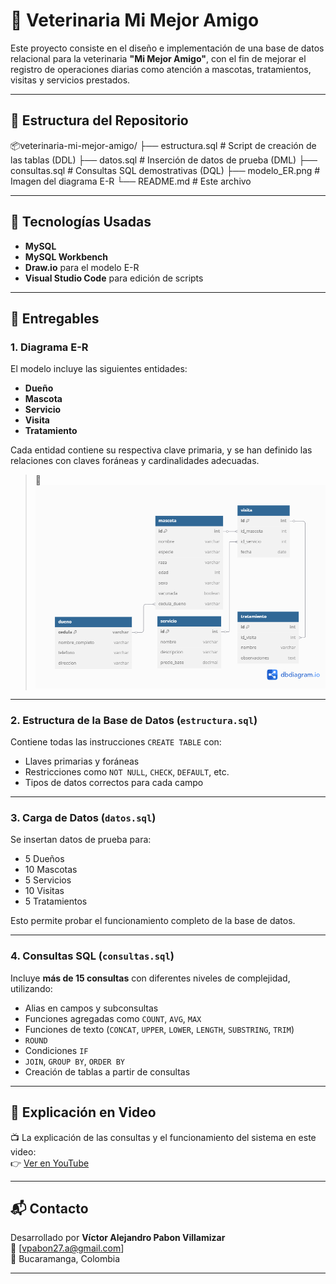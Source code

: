 # 🐾 Veterinaria Mi Mejor Amigo

Este proyecto consiste en el diseño e implementación de una base de datos relacional para la veterinaria **"Mi Mejor Amigo"**, con el fin de mejorar el registro de operaciones diarias como atención a mascotas, tratamientos, visitas y servicios prestados.

---

## 📁 Estructura del Repositorio

📦veterinaria-mi-mejor-amigo/
├── estructura.sql       # Script de creación de las tablas (DDL)
├── datos.sql            # Inserción de datos de prueba (DML)
├── consultas.sql        # Consultas SQL demostrativas (DQL)
├── modelo_ER.png        # Imagen del diagrama E-R
└── README.md            # Este archivo

---

## 🔧 Tecnologías Usadas

- **MySQL**
- **MySQL Workbench**
- **Draw.io** para el modelo E-R
- **Visual Studio Code** para edición de scripts

---

## 📌 Entregables

### 1. Diagrama E-R

El modelo incluye las siguientes entidades:

- **Dueño**
- **Mascota**
- **Servicio**
- **Visita**
- **Tratamiento**

Cada entidad contiene su respectiva clave primaria, y se han definido las relaciones con claves foráneas y cardinalidades adecuadas.

> 📎 ![Modelo ER](modelo_ER.png)

---

### 2. Estructura de la Base de Datos (`estructura.sql`)

Contiene todas las instrucciones `CREATE TABLE` con:

- Llaves primarias y foráneas
- Restricciones como `NOT NULL`, `CHECK`, `DEFAULT`, etc.
- Tipos de datos correctos para cada campo

---

### 3. Carga de Datos (`datos.sql`)

Se insertan datos de prueba para:

- 5 Dueños
- 10 Mascotas
- 5 Servicios
- 10 Visitas
- 5 Tratamientos

Esto permite probar el funcionamiento completo de la base de datos.

---

### 4. Consultas SQL (`consultas.sql`)

Incluye **más de 15 consultas** con diferentes niveles de complejidad, utilizando:

- Alias en campos y subconsultas
- Funciones agregadas como `COUNT`, `AVG`, `MAX`
- Funciones de texto (`CONCAT`, `UPPER`, `LOWER`, `LENGTH`, `SUBSTRING`, `TRIM`)
- `ROUND`
- Condiciones `IF`
- `JOIN`, `GROUP BY`, `ORDER BY`
- Creación de tablas a partir de consultas

---

## 🎥 Explicación en Video

📺 La explicación de las consultas y el funcionamiento del sistema en este video:  
👉 [Ver en YouTube](https://www.youtube.com/)

---

## 📬 Contacto

Desarrollado por **Víctor Alejandro Pabon Villamizar**  
📧 [vpabon27.a@gmail.com]  
📍 Bucaramanga, Colombia

---

